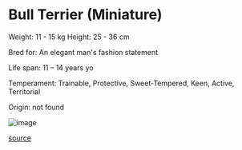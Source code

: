 # Bull Terrier (Miniature)

Weight: 11 - 15 kg
Height: 25 - 36 cm

Bred for: An elegant man's fashion statement

Life span: 11 – 14 years yo

Temperament: Trainable, Protective, Sweet-Tempered, Keen, Active, Territorial

Origin: not found

![image](https://cdn2.thedogapi.com/images/BkKZWlcVX_1280.jpg)

[source](https://api.thedogapi.com/v1/breeds/62)
